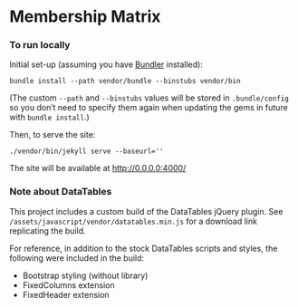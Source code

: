 # Membership Matrix

### To run locally

Initial set-up (assuming you have [Bundler](http://bundler.io/) installed):

    bundle install --path vendor/bundle --binstubs vendor/bin

(The custom `--path` and `--binstubs` values will be stored in `.bundle/config` so you don’t need to specify them again when updating the gems in future with `bundle install`.)

Then, to serve the site:

    ./vendor/bin/jekyll serve --baseurl=''

The site will be available at http://0.0.0.0:4000/

### Note about DataTables

This project includes a custom build of the DataTables jQuery plugin. See `/assets/javascript/vendor/datatables.min.js` for a download link replicating the build.

For reference, in addition to the stock DataTables scripts and styles, the following were included in the build:

* Bootstrap styling (without library)
* FixedColumns extension
* FixedHeader extension
